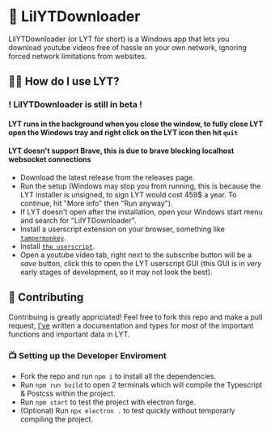 # 🎥 LilYTDownloader

LilYTDownloader (or LYT for short) is a Windows app that lets you download youtube videos free of hassle on your own network, ignoring forced network limitations from websites.


## 🏃‍♂️ How do I use LYT?

### ! LilYTDownloader is still in beta !

#### LYT runs in the background when you close the window, to fully close LYT open the Windows tray and right click on the LYT icon then hit `quit`

#### LYT doesn't support Brave, this is due to brave blocking localhost websocket connections   

* Download the latest release from the releases page.
* Run the setup (Windows may stop you from running, this is because the LYT installer is unsigned, to sign LYT would cost 459$ a year. To continue, hit "More info" then "Run anyway").
* If LYT doesn't open after the installation, open your Windows start menu and search for "LilYTDownloader".
* Install a userscript extension on your browser, something like [`tampermonkey`](https://chrome.google.com/webstore/detail/tampermonkey/dhdgffkkebhmkfjojejmpbldmpobfkfo).
* Install [`the userscript`](https://github.com/littlepriceonu/LilYTDownloader/raw/main/userscript/LYT.user.js).
* Open a youtube video tab, right next to the subscribe button will be a *save* button, click this to open the LYT userscript GUI (this GUI is in *very* early stages of development, so it may not look the best).

## 🎥 Contributing

Contribuing is greatly appriciated!
Feel free to fork this repo and make a pull request, [I've](https://littlepriceonu.com) written a documentation and types for most of the important functions and important data in LYT.

### 📺 Setting up the Developer Enviroment

* Fork the repo and run `npm i` to install all the dependencies.
* Run `npm run build` to open 2 terminals which will compile the Typescript & Postcss within the project.
* Run `npm start` to test the project with electron forge.
* (Optional) Run `npx electron .` to test quickly without temporarly compiling the project.
 